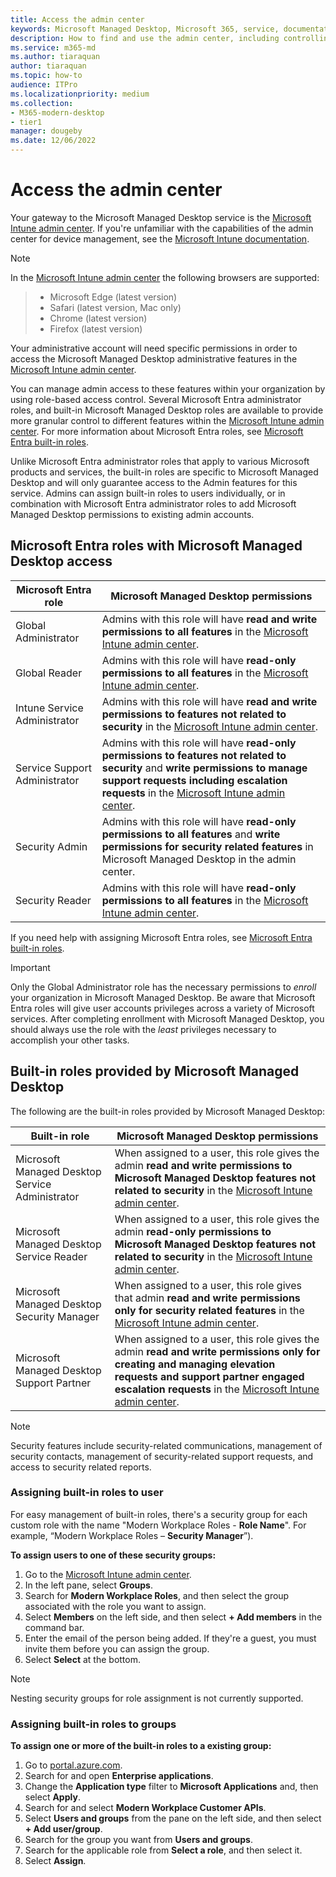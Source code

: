 ```yaml
---
title: Access the admin center
keywords: Microsoft Managed Desktop, Microsoft 365, service, documentation
description: How to find and use the admin center, including controlling access to it.
ms.service: m365-md
ms.author: tiaraquan
author: tiaraquan
ms.topic: how-to
audience: ITPro
ms.localizationpriority: medium
ms.collection: 
- M365-modern-desktop
- tier1
manager: dougeby
ms.date: 12/06/2022
---
```


# Access the admin center

Your gateway to the Microsoft Managed Desktop service is the [Microsoft Intune admin center](https://go.microsoft.com/fwlink/?linkid=2109431). If you're unfamiliar with the capabilities of the admin center for device management, see the [Microsoft Intune documentation](/mem/).

> [!NOTE]
> In the [Microsoft Intune admin center](https://go.microsoft.com/fwlink/?linkid=2109431) the following browsers are supported:

> - Microsoft Edge (latest version)
> - Safari (latest version, Mac only)
> - Chrome (latest version)
> - Firefox (latest version)

Your administrative account will need specific permissions in order to access the Microsoft Managed Desktop administrative features in the [Microsoft Intune admin center](https://go.microsoft.com/fwlink/?linkid=2109431).

You can manage admin access to these features within your organization by using role-based access control. Several Microsoft Entra administrator roles, and built-in Microsoft Managed Desktop roles are available to provide more granular control to different features within the [Microsoft Intune admin center](https://go.microsoft.com/fwlink/?linkid=2109431). For more information about Microsoft Entra roles, see [Microsoft Entra built-in roles](/azure/active-directory/roles/permissions-reference).

Unlike Microsoft Entra administrator roles that apply to various Microsoft products and services, the built-in roles are specific to Microsoft Managed Desktop and will only guarantee access to the Admin features for this service. Admins can assign built-in roles to users individually, or in combination with Microsoft Entra administrator roles to add Microsoft Managed Desktop permissions to existing admin accounts.

<a name='azure-active-directory-roles-with-microsoft-managed-desktop-access'></a>

## Microsoft Entra roles with Microsoft Managed Desktop access

| Microsoft Entra role | Microsoft Managed Desktop permissions |
| ----- | ----- |
| Global Administrator | Admins with this role will have **read and write permissions to all features** in the [Microsoft Intune admin center](https://go.microsoft.com/fwlink/?linkid=2109431). |
| Global Reader | Admins with this role will have **read-only permissions to all features** in the [Microsoft Intune admin center](https://go.microsoft.com/fwlink/?linkid=2109431). |
| Intune Service Administrator | Admins with this role will have **read and write permissions to features not related to security** in the [Microsoft Intune admin center](https://go.microsoft.com/fwlink/?linkid=2109431). |
| Service Support Administrator | Admins with this role will have **read-only permissions to features not related to security** and **write permissions to manage support requests including escalation requests** in the [Microsoft Intune admin center](https://go.microsoft.com/fwlink/?linkid=2109431). |
| Security Admin | Admins with this role will have **read-only permissions to all features** and **write permissions for security related features** in Microsoft Managed Desktop in the admin center. |
| Security Reader |Admins with this role will have **read-only permissions to all features** in the [Microsoft Intune admin center](https://go.microsoft.com/fwlink/?linkid=2109431). |

If you need help with assigning Microsoft Entra roles, see [Microsoft Entra built-in roles](/azure/active-directory/roles/permissions-reference).

> [!IMPORTANT]
> Only the Global Administrator role has the necessary permissions to *enroll* your organization in Microsoft Managed Desktop. Be aware that Microsoft Entra roles will give user accounts privileges across a variety of Microsoft services. After completing enrollment with Microsoft Managed Desktop, you should always use the role with the *least* privileges necessary to accomplish your other tasks.

## Built-in roles provided by Microsoft Managed Desktop

The following are the built-in roles provided by Microsoft Managed Desktop:

| Built-in role | Microsoft Managed Desktop permissions |
| ----- | ----- |
| Microsoft Managed Desktop Service Administrator | When assigned to a user, this role gives the admin **read and write permissions to Microsoft Managed Desktop features not related to security** in the [Microsoft Intune admin center](https://go.microsoft.com/fwlink/?linkid=2109431). |
| Microsoft Managed Desktop Service Reader | When assigned to a user, this role gives the admin **read-only permissions to Microsoft Managed Desktop features not related to security** in the [Microsoft Intune admin center](https://go.microsoft.com/fwlink/?linkid=2109431). |
| Microsoft Managed Desktop Security Manager | When assigned to a user, this role gives that admin **read and write permissions only for security related features** in the [Microsoft Intune admin center](https://go.microsoft.com/fwlink/?linkid=2109431). |
| Microsoft Managed Desktop Support Partner |When assigned to a user, this role gives the admin **read and write permissions only for creating and managing elevation requests and support partner engaged escalation requests** in the [Microsoft Intune admin center](https://go.microsoft.com/fwlink/?linkid=2109431). |

> [!NOTE]
> Security features include security-related communications, management of security contacts, management of security-related support requests, and access to security related reports.

### Assigning built-in roles to user

For easy management of built-in roles, there's a security group for each custom role with the name "Modern Workplace Roles - **Role Name**". For example, “Modern Workplace Roles – **Security Manager**”).

**To assign users to one of these security groups:**

1. Go to the [Microsoft Intune admin center](https://go.microsoft.com/fwlink/?linkid=2109431).
2. In the left pane, select **Groups**.
3. Search for **Modern Workplace Roles**, and then select the group associated with the role you want to assign.
4. Select **Members** on the left side, and then select **+ Add members** in the command bar.
5. Enter the email of the person being added. If they're a guest, you must invite them before you can assign the group.
6. Select **Select** at the bottom.

> [!NOTE]
> Nesting security groups for role assignment is not currently supported.

### Assigning built-in roles to groups

**To assign one or more of the built-in roles to a existing group:**

1. Go to [portal.azure.com](https://portal.azure.com/).
2. Search for and open **Enterprise applications**.
3. Change the **Application type** filter to **Microsoft Applications** and, then select **Apply**.
4. Search for and select **Modern Workplace Customer APIs**.
5. Select **Users and groups** from the pane on the left side, and then select **+ Add user/group**.
6. Search for the group you want from **Users and groups**.
7. Search for the applicable role from **Select a role**, and then select it.
8. Select **Assign**.
